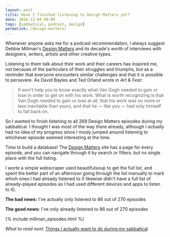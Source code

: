 ```yaml
---
layout: post
title: Have I finished listening to Design Matters yet?
date: 2016-12-04 09:00
tags: [sabbatical, podcast, design]
permalink: /design-matters/
---
```

Whenever anyone asks me for a podcast recommendation, I always suggest Debbie Millman's [Design Matters](http://www.debbiemillman.com/designmatters) and its decade's worth of interviews with designers, writers, artists and other creative types.

Listening to them talk about their work and their careers has inspired me, not because of the particulars of their struggles and triumphs, but as a reminder that everyone encounters similar challenges and that it is possible to persevere. As David Bayles and Ted Orland wrote in *Art & Fear*:

> It won't help you to know exactly what Van Gogh needed to gain or lose in order to get on with his work. What is worth recognizing is that Van Gogh needed to gain or lose at all, that his work was no more or less inevitable than yours, and that he &mdash; like you &mdash; had only himself to fall back on.

So I wanted to finish listening to all 269 Design Matters episodes during my sabbatical. I thought I was most of the way there already, although I actually had no idea of my progress since I mosly jumped around listening to whichever episode seemed interesting at the time.

Time to build a database! The [Design Matters](http://www.debbiemillman.com/designmatters) site has a page for every episode, and you can navigate through it by search or filters: but no single place with the full listing.

I worte a simple webscraper used beautifulsoup to get the full list, and spent the better part of an afternoon going through the list manually to mark which ones I had already listened to (I likewise didn't have a full list of already-played episodes as I had used different devices and apps to listen to it).

**The bad news:** I've actually only listened to 86 out of 270 episodes

**The good news:** I've only already listened to 86 out of 270 episodes

{% include millman_episodes.html %}

*What to read next*: [Things I actually want to do during my sabbatical](/sabbatical/)